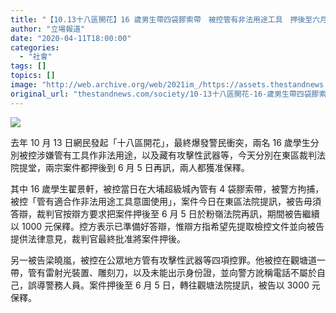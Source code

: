 ```yaml
---
title: "【10.13十八區開花】16 歲男生帶四袋膠索帶　被控管有非法用途工具　押後至六月初續准保釋"
author: "立場報道"
date: "2020-04-11T18:00:00"
categories:
  - "社會"
tags: []
topics: []
image: "http://web.archive.org/web/2021im_/https://assets.thestandnews.com/media/photos/E.court_PhYTo_QOcjOYa.jpg"
original_url: "thestandnews.com/society/10-13十八區開花-16-歲男生帶四袋膠索帶-被控管有非法用途工具-押後至六月初續准保釋"
---
```

![](http://web.archive.org/web/2021im_/https://assets.thestandnews.com/media/photos/E.court_PhYTo_QOcjOYa.jpg)

去年 10 月 13 日網民發起「十八區開花」，最終爆發警民衝突，兩名 16 歲學生分別被控涉嫌管有工具作非法用途，以及藏有攻擊性武器等，今天分別在東區裁判法院提堂，兩宗案件都押後到 6 月 5 日再訊，兩人都獲准保釋。

其中 16 歲學生翟景軒，被控當日在大埔超級城內管有 4 袋膠索帶，被警方拘捕，被控「管有適合作非法用途工具意圖使用」，案件今日在東區法院提訊，被告毋須答辯，裁判官按辯方要求把案件押後至 6 月 5 日於粉嶺法院再訊，期間被告繼續以 1000 元保釋。控方表示已準備好答辯，惟辯方指希望先提取檢控文件並向被告提供法律意見，裁判官最終批准將案件押後。

另一被告梁曉嵐，被控在公眾地方管有攻擊性武器等四項控罪。他被控在觀塘道一帶，管有雷射光裝置、雕刻刀，以及未能出示身份證，並向警方訛稱電話不屬於自己，誤導警務人員。案件押後至 6 月 5 日，轉往觀塘法院提訊，被告以 3000 元保釋。